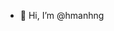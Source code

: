 - 👋 Hi, I’m @hmanhng

<!---
hmanhng/hmanhng is a ✨ special ✨ repository because its `README.md` (this file) appears on your GitHub profile.
You can click the Preview link to take a look at your changes.
--->
